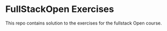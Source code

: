 # FullStackOpen Exercises
This repo contains solution to the exercises for the fullstack Open course.
